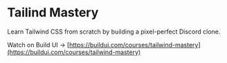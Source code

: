 # Tailind Mastery

Learn Tailwind CSS from scratch by building a pixel-perfect Discord clone.

Watch on Build UI → [https://buildui.com/courses/tailwind-mastery](https://buildui.com/courses/tailwind-mastery)